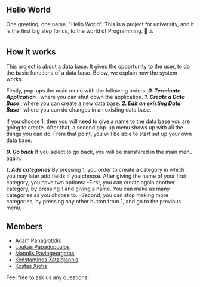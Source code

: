 ## Hello World
One greeting, one name. "Hello World". This is a project for university, and it is the first big step for us, to the world of Programming. :space_invader:  :hotsprings:

## How it works
This project is about a data base. It gives the opportunity to the user, to do the basic functions of a data base. Below, we explain how the system works.

Firstly, pop-ups the main menu with the following orders:
***0. Terminate Application*** , where you can shut down the application.
***1. Create a Data Base*** , where you can create a new data base.
***2. Edit an existing Data Base*** , where you can do changes in an existing data base.

If you choose 1, then you will need to give a name to the data base you are going to create. After that, a second pop-up menu shows up with all the things you can do. From that point, you will be able to start set up your own data base.

***0. Go back***
If you select to go back, you will be transfered in the main menu again.

***1. Add categories***
By pressing 1, you order to create a category in which you may later add fields if you choose. After giving the name of your first category, you have two options: -First, you can create again another category, by pressing 1 and giving a name. You can make as many categories as you choose to.
         -Second, you can stop making more categories, by pressing any other button from 1, and go to the previous menu.




## Members
* [Adam Panagiotidis](https://github.com/AdamPanag)
* [Loukas Papadopoulos](https://github.com/LoukasPap)
* [Manolis Pavlogeorgatos](https://github.com/manolispavl)
* [Konstantinos Xatzigiannis](https://github.com/DinosXa)
* [Kostas Xiotis](https://github.com/Kostas99)

Feel free to ask us any questions!
>
>
